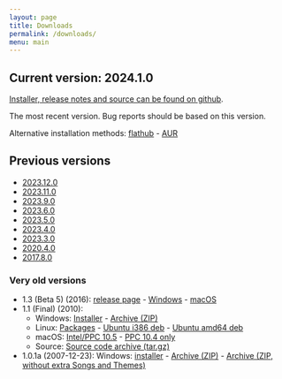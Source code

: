 ```yaml
---
layout: page
title: Downloads
permalink: /downloads/
menu: main
---
```


## Current version: 2024.1.0
[Installer, release notes and source can be found on github](https://github.com/UltraStar-Deluxe/USDX/releases/tag/v2024.1.0).

The most recent version.
Bug reports should be based on this version.

Alternative installation methods:
[flathub](https://flathub.org/apps/eu.usdx.UltraStarDeluxe) -
[AUR](https://aur.archlinux.org/packages/ultrastardx-git)


## Previous versions
* [2023.12.0](https://github.com/UltraStar-Deluxe/USDX/releases/tag/v2023.12.0)
* [2023.11.0](https://github.com/UltraStar-Deluxe/USDX/releases/tag/v2023.11.0)
* [2023.9.0](https://github.com/UltraStar-Deluxe/USDX/releases/tag/v2023.9.0)
* [2023.6.0](https://github.com/UltraStar-Deluxe/USDX/releases/tag/v2023.6.0)
* [2023.5.0](https://github.com/UltraStar-Deluxe/USDX/releases/tag/v2023.5.0)
* [2023.4.0](https://github.com/UltraStar-Deluxe/USDX/releases/tag/v2023.4.0)
* [2023.3.0](https://github.com/UltraStar-Deluxe/USDX/releases/tag/v2023.3.0)
* [2020.4.0](https://github.com/UltraStar-Deluxe/USDX/releases/tag/v2020.4.0)
* [2017.8.0](https://github.com/UltraStar-Deluxe/USDX/releases/tag/v2017.8.0)


### Very old versions
* 1.3 (Beta 5) (2016):
[release page](https://github.com/UltraStar-Deluxe/USDX/releases/tag/v1.3.5-beta) -
[Windows](https://github.com/UltraStar-Deluxe/USDX/releases/download/v1.3.5-beta/UltraStar.Deluxe_v1.3.5.beta_installer.exe) -
[macOS](https://yaycdn.de/builds/osx/usdx/usdx_1_3_5_2017-02-27.dmg)
* 1.1 (Final) (2010):
  * Windows:
    [Installer](https://sourceforge.net/projects/ultrastardx/files/UltraStar%20Deluxe/Version%201.1%20final/ultrastardx-1.1-installer-full.exe/) -
    [Archive (ZIP)](https://sourceforge.net/projects/ultrastardx/files/UltraStar%20Deluxe/Version%201.1%20final/ultrastardx-1.1-full.zip/download)
  * Linux:
    [Packages](https://launchpad.net/~tobydox/+archive/ultrastardx/+packages) -
    [Ubuntu i386 deb](https://launchpad.net/~tobydox/+archive/ultrastardx/+files/ultrastar-deluxe_1.1.0-4_i386.deb) -
    [Ubuntu amd64 deb](https://launchpad.net/~tobydox/+archive/ultrastardx/+files/ultrastar-deluxe_1.1.0-4_amd64.deb)
  * macOS:
    [Intel/PPC 10.5](http://sourceforge.net/projects/ultrastardx/files/UltraStar%20Deluxe/Version%201.1%20final/UltraStarDeluxe-1.1.dmg/download) -
    [PPC 10.4 only](http://sourceforge.net/projects/ultrastardx/files/UltraStar%20Deluxe/Version%201.1%20final/UltraStarDeluxe-1.1%20%20%2810.4-PowerPC%29.dmg/download)
  * Source:
    [Source code archive (tar.gz)](http://sourceforge.net/projects/ultrastardx/files/UltraStar%20Deluxe/Version%201.1%20final/Sources/ultrastardx-1.1-src.tar.gz/download)
* 1.0.1a (2007-12-23): Windows:
  [installer](http://downloads.sourceforge.net/ultrastardx/ultrastardx-101a-installer-full.exe) -
  [Archive (ZIP)](http://downloads.sourceforge.net/ultrastardx/ultrastardx-101a-full.zip) -
  [Archive (ZIP, without extra Songs and Themes)](http://downloads.sourceforge.net/ultrastardx/ultrastardx-101a-lite.zip)
